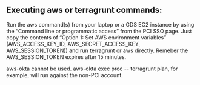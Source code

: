 Executing aws or terragrunt commands:
-----------
Run the aws command(s) from your laptop or a GDS EC2 instance by using the “Command line or programmatic access” from the PCI SSO page. Just copy the contents of “Option 1: Set AWS environment variables” (AWS_ACCESS_KEY_ID, AWS_SECRET_ACCESS_KEY, AWS_SESSION_TOKEN)) and run terragrunt or aws directly.  Remeber the AWS_SESSION_TOKEN expires after 15 minutes.

aws-okta cannot be used.  aws-okta exec proc -- terragrunt plan, for example, will run against the non-PCI account.
